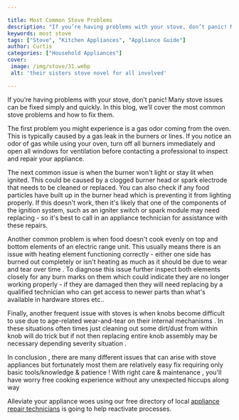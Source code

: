 ```yaml
---

title: Most Common Stove Problems
description: "If you’re having problems with your stove, don’t panic! Many stove issues can be fixed simply and quickly. In this blog, we’ll cov...see more"
keywords: most stove
tags: ["Stove", "Kitchen Appliances", "Appliance Guide"]
author: Curtis
categories: ["Household Appliances"]
cover: 
 image: /img/stove/31.webp
 alt: 'their sisters stove novel for all involved'

---
```


If you’re having problems with your stove, don’t panic! Many stove issues can be fixed simply and quickly. In this blog, we’ll cover the most common stove problems and how to fix them. 

The first problem you might experience is a gas odor coming from the oven. This is typically caused by a gas leak in the burners or lines. If you notice an odor of gas while using your oven, turn off all burners immediately and open all windows for ventilation before contacting a professional to inspect and repair your appliance. 

The next common issue is when the burner won't light or stay lit when ignited. This could be caused by a clogged burner head or spark electrode that needs to be cleaned or replaced. You can also check if any food particles have built up in the burner head which is preventing it from lighting properly. If this doesn't work, then it's likely that one of the components of the ignition system, such as an igniter switch or spark module may need replacing - so it's best to call in an appliance technician for assistance with these repairs. 

Another common problem is when food doesn't cook evenly on top and bottom elements of an electric range unit. This usually means there is an issue with heating element functioning correctly - either one side has burned out completely or isn't heating as much as it should be due to wear and tear over time . To diagnose this issue further inspect both elements closely for any burn marks on them which could indicate they are no longer working properly - if they are damaged then they will need replacing by a qualified technician who can get access to newer parts than what's available in hardware stores etc.. 

Finally, another frequent issue with stoves is when knobs become difficult to use due to age-related wear-and-tear on their internal mechanisms . In these situations often times just cleaning out some dirt/dust from within knob will do trick but if not then replacing entire knob assembly may be necessary depending severity situation . 

In conclusion , there are many different issues that can arise with stove appliances but fortunately most them are relatively easy fix requiring only basic tools/knowledge & patience ! With right care & maintenance , you'll have worry free cooking experience without any unexpected hiccups along way

Alleviate your appliance woes using our free directory of local <a href="/pages/appliance-repair-technicians/">appliance repair technicians</a> is going to help reactivate processes.